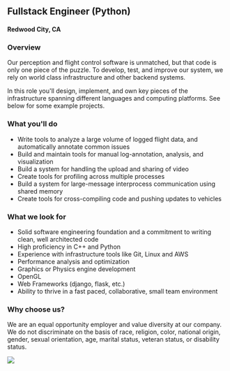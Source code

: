## Fullstack Engineer (Python)
#### Redwood City, CA

### Overview
Our perception and flight control software is unmatched, but that code is only one piece of the puzzle. To develop, test, and improve our system, we rely on world class infrastructure and other backend systems.

In this role you'll design, implement, and own key pieces of the infrastructure spanning different languages and computing platforms. See below for some example projects.

### What you'll do
+	Write tools to analyze a large volume of logged flight data, and automatically annotate common issues
+	Build and maintain tools for manual log-annotation, analysis, and visualization
+	Build a system for handling the upload and sharing of video
+	Create tools for profiling across multiple processes
+	Build a system for large-message interprocess communication using shared memory
+	Create tools for cross-compiling code and pushing updates to vehicles

### What we look for
+	Solid software engineering foundation and a commitment to writing clean, well architected code
+	High proficiency in C++ and Python
+	Experience with infrastructure tools like Git, Linux and AWS
+	Performance analysis and optimization
+	Graphics or Physics engine development
+	OpenGL
+	Web Frameworks (django, flask, etc.)
+	Ability to thrive in a fast paced, collaborative, small team environment

### Why choose us?
We are an equal opportunity employer and value diversity at our company. We do not discriminate on the basis of race, religion, color, national origin, gender, sexual orientation, age, marital status, veteran status, or disability status.


[<img src='https://dabuttonfactory.com/button.png?t=Learn+More&f=Calibri-Bold&ts=24&tc=fff&hp=20&vp=8&c=5&bgt=unicolored&bgc=29aafe'>](https://letsrockit.co/jobs/u2t5zglv-fullstack-engineer-python)
